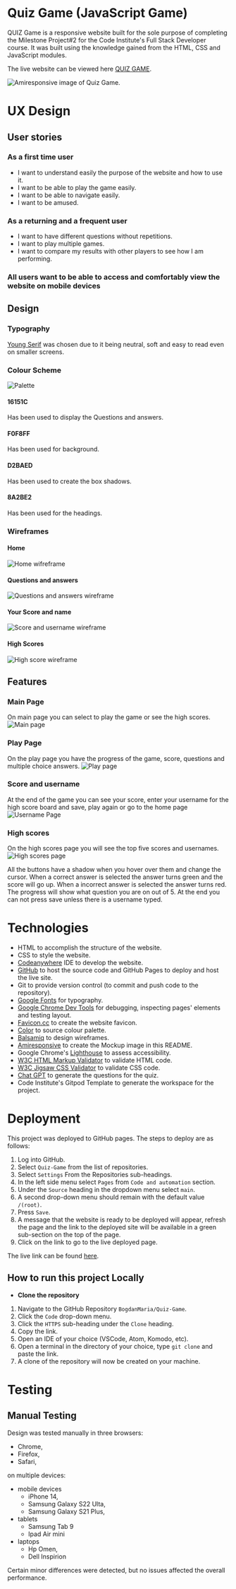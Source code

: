 # Quiz Game (JavaScript Game)

QUIZ Game is a responsive website built for the sole purpose of completing the Milestone Project#2 for the Code Institute's Full Stack Developer course. It was built using the knowledge gained from the HTML, CSS and JavaScript modules.


The live website can be viewed here [QUIZ GAME](https://bogdanmaria.github.io/Quiz-Game/).


![Amiresponsive image of Quiz Game](readme-folder/Main.png).


# UX Design

## User stories

### As a **first time user**

- I want to understand easily the purpose of the website and how to use it.
- I want to be able to play the game easily.
- I want to be able to navigate easily.
- I want to be amused.

### As a **returning** and a **frequent user**

- I want to have different questions without repetitions.
- I want to play multiple games.
- I want to compare my results with other players to see how I am performing.

### All users want to be able to access and comfortably view the website on mobile devices

## Design

### Typography

[Young Serif](https://fonts.google.com/specimen/Young+Serif?query=young) was chosen due to it being neutral, soft and easy to read even on smaller screens.


### Colour Scheme
![Palette](readme-folder/color.png)

#### 16151C
Has been used to display the Questions and answers.

#### F0F8FF
Has been used for background.

#### D2BAED
Has been used to create the box shadows.

#### 8A2BE2
Has been used for the headings.

### Wireframes

#### Home

![Home wifreframe](readme-folder/home.png)

#### Questions and answers

![Questions and answers wireframe](readme-folder/playW.png)

#### Your Score and name

![Score and username wireframe](readme-folder/score.png)

#### High Scores

![High score wireframe](readme-folder/highscores.png)

## Features

### Main Page

On main page you can select to play the game or see the high scores.
![Main page](readme-folder/main-page.png)

### Play Page

On the play page you have the progress of the game, score, questions and multiple choice answers.
![Play page](readme-folder/play-page.png)

### Score and username 

At the end of the game you can see your score, enter your username for the high score board and save, play again or go to the home page
![Username Page](readme-folder/username-page.png)

### High scores

On the high scores page you will see the top five scores and usernames.
![High scores page](readme-folder/highscore-page.png)

All the buttons have a shadow when you hover over them and change the cursor. When a correct answer is selected the answer turns green and the score will go up. When a incorrect answer is selected the answer turns red. The progress will show what question you are on out of 5. At the end you can not press save unless there is a username typed.

# Technologies

- HTML to accomplish the structure of the website.
- CSS to style the website.
- [Codeanywhere](https://app.codeanywhere.com/) IDE to develop the website.
- [GitHub](https://GitHub.com/) to host the source code and GitHub Pages to deploy and host the live site.
- Git to provide version control (to commit and push code to the repository).
- [Google Fonts](https://fonts.google.com/) for typography.
- [Google Chrome Dev Tools](https://developers.google.com/web/tools/chrome-devtools) for debugging, inspecting pages' elements and testing layout.
- [Favicon.cc](https://www.favicon.cc/) to create the website favicon.
- [Color](https://coolors.co/image-picker) to source colour palette.
- [Balsamiq](https://balsamiq.com/wireframes/) to design wireframes.
- [Amiresponsive](https://ui.dev/amiresponsive) to create the Mockup image in this README.
- Google Chrome's [Lighthouse](https://developers.google.com/web/tools/lighthouse) to assess accessibility.
- [W3C HTML Markup Validator](https://validator.w3.org/) to validate HTML code.
- [W3C Jigsaw CSS Validator](https://jigsaw.w3.org/css-validator/) to validate CSS code.
- [Chat GPT](https://chat.openai.com/auth/login) to generate the questions for the quiz.
- Code Institute's Gitpod Template to generate the workspace for the project.

# Deployment

This project was deployed to GitHub pages. The steps to deploy are as follows:

1. Log into GitHub.
2. Select `Quiz-Game` from the list of repositories.
3. Select `Settings` From the Repositories sub-headings.
4. In the left side menu select `Pages` from `Code and automation` section.
5. Under the `Source` heading in the dropdown menu select `main`.
6. A second drop-down menu should remain with the default value `/(root)`.
7. Press `Save`.
8. A message that the website is ready to be deployed will appear, refresh the page and the link to the deployed site will be available in a green sub-section on the top of the page.
9. Click on the link to go to the live deployed page.

The live link can be found [here](https://bogdanmaria.github.io/Quiz-Game/index.html).

## How to run this project Locally

- **Clone the repository**

1. Navigate to the GitHub Repository `BogdanMaria/Quiz-Game`.
2. Click the `Code` drop-down menu.
3. Click the `HTTPS` sub-heading under the `Clone` heading.
4. Copy the link.
5. Open an IDE of your choice (VSCode, Atom, Komodo, etc).
6. Open a terminal in the directory of your choice, type `git clone` and paste the link.
7. A clone of the repository will now be created on your machine.


# Testing

## Manual Testing

Design was tested manually in three browsers:

- Chrome,
- Firefox,
- Safari,

on multiple devices:

- mobile devices
  - iPhone 14,
  - Samsung Galaxy S22 Ulta,
  - Samsung Galaxy S21 Plus,
- tablets
  - Samsung Tab 9
  - Ipad Air mini
- laptops
  - Hp Omen,
  - Dell Inspirion

Certain minor differences were detected, but no issues affected the overall performance.
